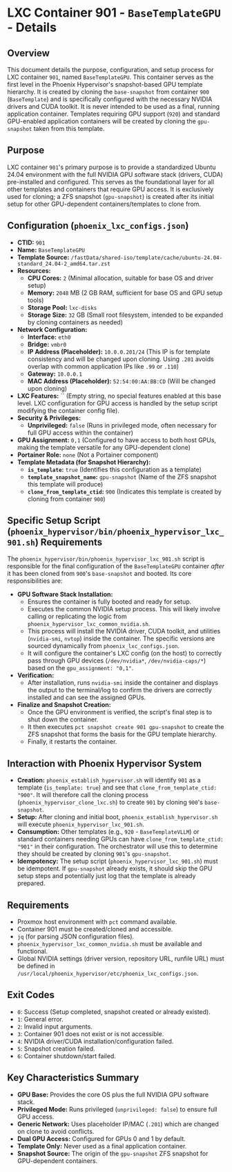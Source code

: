 # LXC Container 901 - `BaseTemplateGPU` - Details

## Overview

This document details the purpose, configuration, and setup process for LXC container `901`, named `BaseTemplateGPU`. This container serves as the first level in the Phoenix Hypervisor's snapshot-based GPU template hierarchy. It is created by cloning the `base-snapshot` from container `900` (`BaseTemplate`) and is specifically configured with the necessary NVIDIA drivers and CUDA toolkit. It is never intended to be used as a final, running application container. Templates requiring GPU support (`920`) and standard GPU-enabled application containers will be created by cloning the `gpu-snapshot` taken from this template.

## Purpose

LXC container `901`'s primary purpose is to provide a standardized Ubuntu 24.04 environment with the full NVIDIA GPU software stack (drivers, CUDA) pre-installed and configured. This serves as the foundational layer for all other templates and containers that require GPU access. It is exclusively used for cloning; a ZFS snapshot (`gpu-snapshot`) is created after its initial setup for other GPU-dependent containers/templates to clone from.

## Configuration (`phoenix_lxc_configs.json`)

*   **CTID:** `901`
*   **Name:** `BaseTemplateGPU`
*   **Template Source:** `/fastData/shared-iso/template/cache/ubuntu-24.04-standard_24.04-2_amd64.tar.zst`
*   **Resources:**
    *   **CPU Cores:** `2` (Minimal allocation, suitable for base OS and driver setup)
    *   **Memory:** `2048` MB (2 GB RAM, sufficient for base OS and GPU setup tools)
    *   **Storage Pool:** `lxc-disks`
    *   **Storage Size:** `32` GB (Small root filesystem, intended to be expanded by cloning containers as needed)
*   **Network Configuration:**
    *   **Interface:** `eth0`
    *   **Bridge:** `vmbr0`
    *   **IP Address (Placeholder):** `10.0.0.201/24` (This IP is for template consistency and will be changed upon cloning. Using `.201` avoids overlap with common application IPs like `.99` or `.110`)
    *   **Gateway:** `10.0.0.1`
    *   **MAC Address (Placeholder):** `52:54:00:AA:BB:CD` (Will be changed upon cloning)
*   **LXC Features:** `` (Empty string, no special features enabled at this base level. LXC configuration for GPU access is handled by the setup script modifying the container config file).
*   **Security & Privileges:**
    *   **Unprivileged:** `false` (Runs in privileged mode, often necessary for full GPU access within the container)
*   **GPU Assignment:** `0,1` (Configured to have access to both host GPUs, making the template versatile for any GPU-dependent clone)
*   **Portainer Role:** `none` (Not a Portainer component)
*   **Template Metadata (for Snapshot Hierarchy):**
    *   **`is_template`:** `true` (Identifies this configuration as a template)
    *   **`template_snapshot_name`:** `gpu-snapshot` (Name of the ZFS snapshot this template will produce)
    *   **`clone_from_template_ctid`:** `900` (Indicates this template is created by cloning from container `900`)

## Specific Setup Script (`phoenix_hypervisor/bin/phoenix_hypervisor_lxc_901.sh`) Requirements

The `phoenix_hypervisor/bin/phoenix_hypervisor_lxc_901.sh` script is responsible for the final configuration of the `BaseTemplateGPU` container *after* it has been cloned from `900`'s `base-snapshot` and booted. Its core responsibilities are:

*   **GPU Software Stack Installation:**
    *   Ensures the container is fully booted and ready for setup.
    *   Executes the common NVIDIA setup process. This will likely involve calling or replicating the logic from `phoenix_hypervisor_lxc_common_nvidia.sh`.
    *   This process will install the NVIDIA driver, CUDA toolkit, and utilities (`nvidia-smi`, `nvtop`) inside the container. The specific versions are sourced dynamically from `phoenix_lxc_configs.json`.
    *   It will configure the container's LXC config (on the host) to correctly pass through GPU devices (`/dev/nvidia*`, `/dev/nvidia-caps/*`) based on the `gpu_assignment: "0,1"`.
*   **Verification:**
    *   After installation, runs `nvidia-smi` inside the container and displays the output to the terminal/log to confirm the drivers are correctly installed and can see the assigned GPUs.
*   **Finalize and Snapshot Creation:**
    *   Once the GPU environment is verified, the script's final step is to shut down the container.
    *   It then executes `pct snapshot create 901 gpu-snapshot` to create the ZFS snapshot that forms the basis for the GPU template hierarchy.
    *   Finally, it restarts the container.

## Interaction with Phoenix Hypervisor System

*   **Creation:** `phoenix_establish_hypervisor.sh` will identify `901` as a template (`is_template: true`) and see that `clone_from_template_ctid: "900"`. It will therefore call the cloning process (`phoenix_hypervisor_clone_lxc.sh`) to create `901` by cloning `900`'s `base-snapshot`.
*   **Setup:** After cloning and initial boot, `phoenix_establish_hypervisor.sh` will execute `phoenix_hypervisor_lxc_901.sh`.
*   **Consumption:** Other templates (e.g., `920` - `BaseTemplateVLLM`) or standard containers needing GPUs can have `clone_from_template_ctid: "901"` in their configuration. The orchestrator will use this to determine they should be created by cloning `901`'s `gpu-snapshot`.
*   **Idempotency:** The setup script (`phoenix_hypervisor_lxc_901.sh`) must be idempotent. If `gpu-snapshot` already exists, it should skip the GPU setup steps and potentially just log that the template is already prepared.

## Requirements

*   Proxmox host environment with `pct` command available.
*   Container 901 must be created/cloned and accessible.
*   `jq` (for parsing JSON configuration files).
*   `phoenix_hypervisor_lxc_common_nvidia.sh` must be available and functional.
*   Global NVIDIA settings (driver version, repository URL, runfile URL) must be defined in `/usr/local/phoenix_hypervisor/etc/phoenix_lxc_configs.json`.

## Exit Codes

*   `0`: Success (Setup completed, snapshot created or already existed).
*   `1`: General error.
*   `2`: Invalid input arguments.
*   `3`: Container 901 does not exist or is not accessible.
*   `4`: NVIDIA driver/CUDA installation/configuration failed.
*   `5`: Snapshot creation failed.
*   `6`: Container shutdown/start failed.

## Key Characteristics Summary

*   **GPU Base:** Provides the core OS plus the full NVIDIA GPU software stack.
*   **Privileged Mode:** Runs privileged (`unprivileged: false`) to ensure full GPU access.
*   **Generic Network:** Uses placeholder IP/MAC (`.201`) which are changed on clone to avoid conflicts.
*   **Dual GPU Access:** Configured for GPUs 0 and 1 by default.
*   **Template Only:** Never used as a final application container.
*   **Snapshot Source:** The origin of the `gpu-snapshot` ZFS snapshot for GPU-dependent containers.